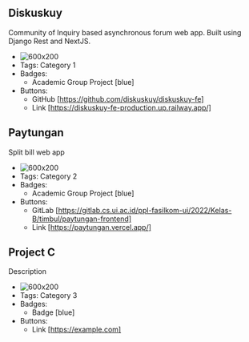 ## Diskuskuy
Community of Inquiry based asynchronous forum web app. Built using Django Rest and NextJS.
- ![600x200](/assets/diskuskuy-logo.png)
- Tags: Category 1
- Badges:
  - Academic Group Project [blue]
- Buttons:
  - GitHub [https://github.com/diskuskuy/diskuskuy-fe]
  - Link [https://diskuskuy-fe-production.up.railway.app/]

## Paytungan
Split bill web app
- ![600x200](/assets/paytungan-logo.png)
- Tags: Category 2
- Badges:
  - Academic Group Project [blue]
- Buttons:
  - GitLab [https://gitlab.cs.ui.ac.id/ppl-fasilkom-ui/2022/Kelas-B/timbul/paytungan-frontend]
  - Link [https://paytungan.vercel.app/]

## Project C
Description
- ![600x200](https://via.placeholder.com/600x200)
- Tags: Category 3
- Badges:
  - Badge [blue]
- Buttons:
  - Link [https://example.com]